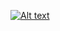 
[![Alt text](https://img.youtube.com/vi/zSOB8SdgdXQ/0.jpg)](https://www.youtube.com/watch?v=zSOB8SdgdXQ)

